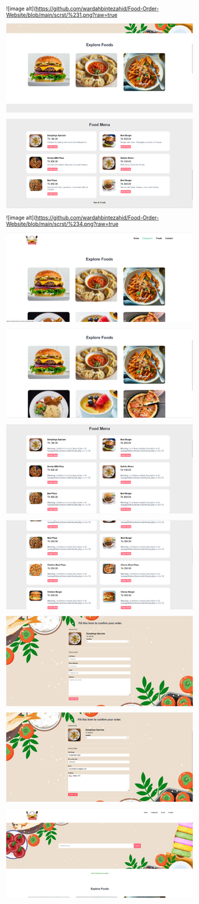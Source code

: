 ![image alt](https://github.com/wardahbintezahid/Food-Order-Website/blob/main/scrst/%231.png?raw=true

![image alt](https://github.com/wardahbintezahid/Food-Order-Website/blob/main/scrst/%232.png?raw=true)

![image alt](https://github.com/wardahbintezahid/Food-Order-Website/blob/main/scrst/%233.png?raw=true)

![image alt](https://github.com/wardahbintezahid/Food-Order-Website/blob/main/scrst/%234.png?raw=true

![image alt](https://github.com/wardahbintezahid/Food-Order-Website/blob/main/scrst/%235.png?raw=true)

![image alt](https://github.com/wardahbintezahid/Food-Order-Website/blob/main/scrst/%236.png?raw=true)

![image alt](https://github.com/wardahbintezahid/Food-Order-Website/blob/main/scrst/%237.png?raw=true)

![image alt](https://github.com/wardahbintezahid/Food-Order-Website/blob/main/scrst/%238.png?raw=true)

![image alt](https://github.com/wardahbintezahid/Food-Order-Website/blob/main/scrst/%239.png?raw=true)

![image alt](https://github.com/wardahbintezahid/Food-Order-Website/blob/main/scrst/%2310.png?raw=true)

![image alt](https://github.com/wardahbintezahid/Food-Order-Website/blob/main/scrst/%2311.png?raw=true)
